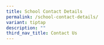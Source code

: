 ```yaml
---
title: School Contact Details
permalink: /school-contact-details/
variant: tiptap
description: ""
third_nav_title: Contact Us
---
```

